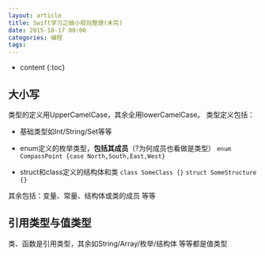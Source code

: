 ```yaml
---
layout: article
title: Swift学习之细小规则整理(未完)
date: 2015-10-17 00:00
categories: 编程
tags:
---
```


* content
{:toc}

## 大小写

类型的定义用UpperCamelCase，其余全用lowerCamelCase。
类型定义包括：

-  基础类型如Int/String/Set等等
-  enum定义的枚举类型，**包括其成员**（?为何成员也看做是类型）
	`enum CompassPoint {case North,South,East,West}`

-  struct和class定义的结构体和类
	`class SomeClass {}`
	`struct SomeStructure {}`

<!--more-->

其余包括：变量、常量、结构体或类的成员 等等

## 引用类型与值类型

类、函数是引用类型，其余如String/Array/枚举/结构体 等等都是值类型